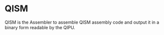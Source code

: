 # QISM
QISM is the Assembler to assemble QISM assembly code and output it in a binary form readable by the QIPU.
